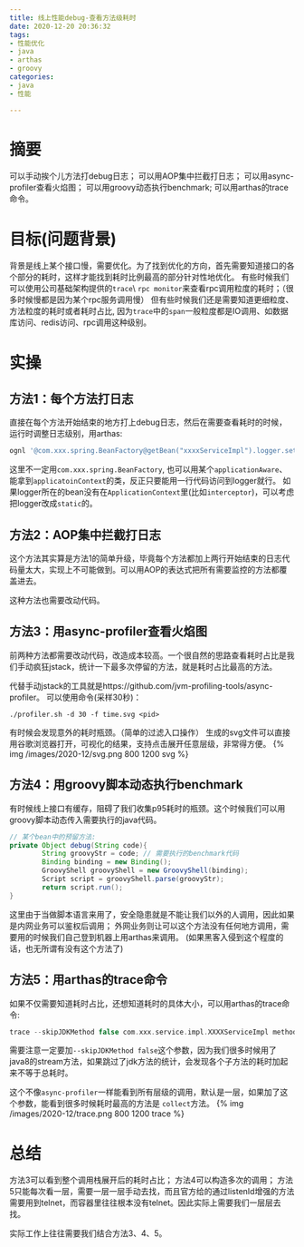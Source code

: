 ```yaml
---
title: 线上性能debug-查看方法级耗时
date: 2020-12-20 20:36:32
tags:
- 性能优化
- java
- arthas
- groovy
categories:
- java
- 性能

---
```


# 摘要
可以手动挨个儿方法打debug日志；
可以用AOP集中拦截打日志；
可以用async-profiler查看火焰图；
可以用groovy动态执行benchmark;
可以用arthas的trace命令。

# 目标(问题背景)
背景是线上某个接口慢，需要优化。为了找到优化的方向，首先需要知道接口的各个部分的耗时，这样才能找到耗时比例最高的部分针对性地优化。
有些时候我们可以使用公司基础架构提供的`trace`\ `rpc monitor`来查看rpc调用粒度的耗时；（很多时候慢都是因为某个rpc服务调用慢）
但有些时候我们还是需要知道更细粒度、方法粒度的耗时或者耗时占比, 因为`trace`中的`span`一般粒度都是IO调用、如数据库访问、redis访问、rpc调用这种级别。
 
# 实操
## 方法1：每个方法打日志
直接在每个方法开始结束的地方打上debug日志，然后在需要查看耗时的时候，运行时调整日志级别，用arthas:
```groovy
ognl '@com.xxx.spring.BeanFactory@getBean("xxxxServiceImpl").logger.setLevel(@ch.qos.logback.classic.Level@DEBUG)'
```
  
这里不一定用`com.xxx.spring.BeanFactory`, 也可以用某个`applicationAware`、能拿到`applicatoinContext`的类，反正只要能用一行代码访问到logger就行。
如果logger所在的bean没有在`ApplicationContext`里(比如`interceptor`)，可以考虑把logger改成`static`的。 

## 方法2：AOP集中拦截打日志
这个方法其实算是方法1的简单升级，毕竟每个方法都加上两行开始结束的日志代码量太大，实现上不可能做到。可以用AOP的表达式把所有需要监控的方法都覆盖进去。

这种方法也需要改动代码。



## 方法3：用async-profiler查看火焰图
前两种方法都需要改动代码，改造成本较高。一个很自然的思路查看耗时占比是我们手动疯狂jstack，统计一下最多次停留的方法，就是耗时占比最高的方法。

代替手动jstack的工具就是https://github.com/jvm-profiling-tools/async-profiler。
可以使用命令(采样30秒)： 
```shell
./profiler.sh -d 30 -f time.svg <pid>
```
有时候会发现意外的耗时瓶颈。（简单的过滤入口操作）
生成的svg文件可以直接用谷歌浏览器打开，可视化的结果，支持点击展开任意层级，非常得方便。
{% img /images/2020-12/svg.png 800 1200 svg %}


## 方法4：用groovy脚本动态执行benchmark
有时候线上接口有缓存，阻碍了我们收集p95耗时的瓶颈。这个时候我们可以用groovy脚本动态传入需要执行的java代码。
```java
// 某个bean中的预留方法:
private Object debug(String code){
        String groovyStr = code; // 需要执行的benchmark代码
        Binding binding = new Binding();
        GroovyShell groovyShell = new GroovyShell(binding);
        Script script = groovyShell.parse(groovyStr);
        return script.run();
}
```
这里由于当做脚本语言来用了，安全隐患就是不能让我们以外的人调用，因此如果是内网业务可以鉴权后调用；
外网业务则让可以这个方法没有任何地方调用，需要用的时候我们自己登到机器上用arthas来调用。
(如果黑客入侵到这个程度的话，也无所谓有没有这个方法了)

## 方法5：用arthas的trace命令
如果不仅需要知道耗时占比，还想知道耗时的具体大小，可以用arthas的trace命令:
```groovy
trace --skipJDKMethod false com.xxx.service.impl.XXXXServiceImpl method1 '#cost > 200'
```
需要注意一定要加`--skipJDKMethod false`这个参数，因为我们很多时候用了java8的stream方法，如果跳过了jdk方法的统计，会发现各个子方法的耗时加起来不等于总耗时。

这个不像`async-profiler`一样能看到所有层级的调用，默认是一层，如果加了这个参数，能看到很多时候耗时最高的方法是 `collect`方法。
{% img /images/2020-12/trace.png 800 1200 trace %}



# 总结
方法3可以看到整个调用栈展开后的耗时占比；
方法4可以构造多次的调用；
方法5只能每次看一层，需要一层一层手动去找，而且官方给的通过listenId增强的方法需要用到telnet，而容器里往往根本没有telnet。因此实际上需要我们一层层去找。

实际工作上往往需要我们结合方法3、4、5。
